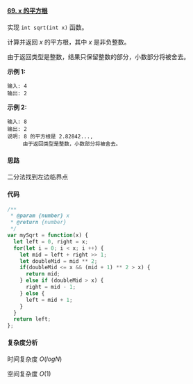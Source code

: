 #### [69. x 的平方根](https://leetcode-cn.com/problems/sqrtx/)

实现 `int sqrt(int x)` 函数。

计算并返回 *x* 的平方根，其中 *x* 是非负整数。

由于返回类型是整数，结果只保留整数的部分，小数部分将被舍去。

**示例 1:**

```
输入: 4
输出: 2
```

**示例 2:**

```
输入: 8
输出: 2
说明: 8 的平方根是 2.82842..., 
     由于返回类型是整数，小数部分将被舍去。
```

#### 思路

二分法找到左边临界点

#### 代码

```javascript
/**
 * @param {number} x
 * @return {number}
 */
var mySqrt = function(x) {
  let left = 0, right = x;
  for(let i = 0; i < x; i ++) {
    let mid = left + right >> 1;
    let doubleMid = mid ** 2;
    if(doubleMid <= x && (mid + 1) ** 2 > x) {
      return mid;
    } else if (doubleMid > x) {
      right = mid - 1;
    } else {
      left = mid + 1;
    }
  }
  return left;
};
```

#### 复杂度分析

时间复杂度	$O(logN)$

空间复杂度	$O(1)$